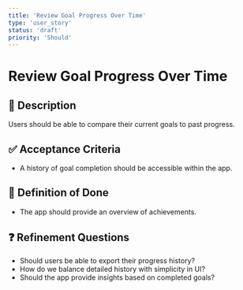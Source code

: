 ```yaml
---
title: 'Review Goal Progress Over Time'
type: 'user_story'
status: 'draft'
priority: 'Should'
---
```


# Review Goal Progress Over Time

## 📌 Description

Users should be able to compare their current goals to past progress.

## ✅ Acceptance Criteria

- A history of goal completion should be accessible within the app.

## 🎯 Definition of Done

- The app should provide an overview of achievements.

## ❓ Refinement Questions

- Should users be able to export their progress history?
- How do we balance detailed history with simplicity in UI?
- Should the app provide insights based on completed goals?
